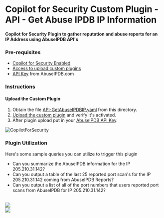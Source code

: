 # Copilot for Security Custom Plugin - API - Get Abuse IPDB IP Information

#### Copilot for Security Plugin to gather reputation and abuse reports for an IP Address using AbuseIPDB API's

### Pre-requisites

* [Copilot for Security Enabled](https://learn.microsoft.com/en-us/security-copilot/get-started-security-copilot#onboarding-to-microsoft-security-copilot)
* [Access to upload custom plugins](https://learn.microsoft.com/en-us/security-copilot/manage-plugins?tabs=securitycopilotplugin#managing-custom-plugins)
* [API Key](https://www.abuseipdb.com/api.html) from AbuseIPDB.com

### Instructions
#### Upload the Custom Plugin

1. Obtain the file [API-GetAbuseIPDBIP.yaml](https://github.com/SCStelz/CopilotForSecurity/blob/main/CustomPlugIns/API-GetAbuseIPDBIP/API-GetAbuseIPDBIP.yaml) from this directory.
2. [Upload the custom plugin](https://learn.microsoft.com/en-us/security-copilot/manage-plugins?tabs=securitycopilotplugin#add-custom-plugins) and verify it's activated.
3. After plugin upload put in your [AbuseIPDB API Key](https://learn.microsoft.com/en-us/security-copilot/plugin_api#configure-authentication-1).

![CopilotForSecurity](https://learn.microsoft.com/en-us/security-copilot/media/add-plugin-button.png)

### Plugin Utilization

Here's some sample queries you can utilize to trigger this plugin

* Can you summarize the AbuseIPDB information for the IP 205.210.31.142?
* Can you output a table of the last 25 reported port scan's for the IP 205.210.31.142 coming from AbuseIPDB Reports?
* Can you output a list of all of the port numbers that users reported port scans from AbuseIPDB for IP 205.210.31.142?
<br>
<img src="https://github.com/SCStelz/CopilotForSecurity/blob/main/Images/abuse-ipdb.png"/>
<br>
<img src="https://github.com/SCStelz/CopilotForSecurity/blob/main/Images/abuseipdb-ports.png"/>

